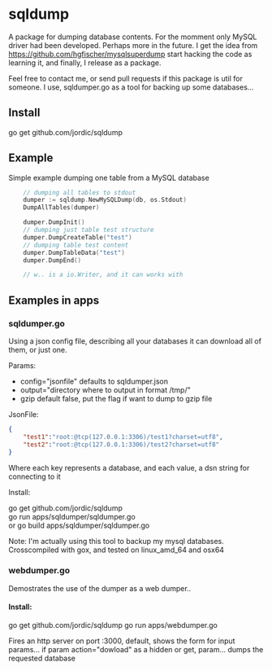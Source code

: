 # sqldump

A package for dumping database contents. For the momment only MySQL driver had been developed. Perhaps more in the future.
I get the idea from https://github.com/hgfischer/mysqlsuperdump start hacking the code as learning it, and finally, I release as a package.

Feel free to contact me, or send pull requests if this package is util for someone. I use, sqldumper.go as a tool for backing up some databases...

## Install

go get github.com/jordic/sqldump

## Example

Simple example dumping one table from a MySQL database

```go
    // dumping all tables to stdout
    dumper := sqldump.NewMySQLDump(db, os.Stdout)
    DumpAllTables(dumper)

    dumper.DumpInit()
    // dumping just table test structure
    dumper.DumpCreateTable("test")
    // dumping table test content
    dumper.DumpTableData("test")
    dumper.DumpEnd()

    // w.. is a io.Writer, and it can works with 


```


## Examples in apps

### sqldumper.go
Using a json config file, describing all your databases it can download all of them, or just one.

Params:
- config="jsonfile" defaults to sqldumper.json
- output="directory where to output in format /tmp/"
- gzip default false, put the flag if want to dump to gzip file

JsonFile:
```json
{
    "test1":"root:@tcp(127.0.0.1:3306)/test1?charset=utf8",
    "test2":"root:@tcp(127.0.0.1:3306)/test2?charset=utf8"
}
```
Where each key represents a database, and each value, a dsn string for connecting to it

Install:

go get github.com/jordic/sqldump<br/>
go run apps/sqldumper/sqldumper.go<br/> 
or
go build apps/sqldumper/sqldumper.go

Note: I'm actually using this tool to backup my mysql databases. Crosscompiled with gox, and tested
on linux_amd_64 and osx64

### webdumper.go 
Demostrates the use of the dumper as a web dumper..

#### Install:
go get github.com/jordic/sqldump
go run apps/webdumper.go

Fires an http server on port :3000, default, shows the form for
input params... 
if param action="dowload" as a hidden or get, param... 
dumps the requested database



